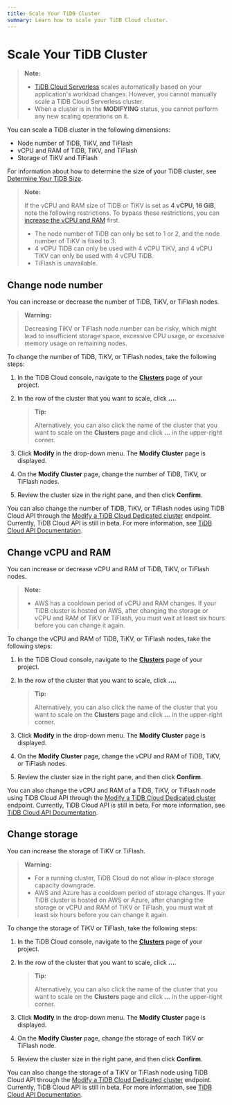 ```yaml
---
title: Scale Your TiDB Cluster
summary: Learn how to scale your TiDB Cloud cluster.
---
```


# Scale Your TiDB Cluster

> **Note:**
>
> - [TiDB Cloud Serverless](/tidb-cloud/select-cluster-tier.md#tidb-cloud-serverless) scales automatically based on your application's workload changes. However, you cannot manually scale a TiDB Cloud Serverless cluster.
> - When a cluster is in the **MODIFYING** status, you cannot perform any new scaling operations on it.

You can scale a TiDB cluster in the following dimensions:

- Node number of TiDB, TiKV, and TiFlash
- vCPU and RAM of TiDB, TiKV, and TiFlash
- Storage of TiKV and TiFlash

For information about how to determine the size of your TiDB cluster, see [Determine Your TiDB Size](/tidb-cloud/size-your-cluster.md).

> **Note:**
>
> If the vCPU and RAM size of TiDB or TiKV is set as **4 vCPU, 16 GiB**, note the following restrictions. To bypass these restrictions, you can [increase the vCPU and RAM](#change-vcpu-and-ram) first.
>
> - The node number of TiDB can only be set to 1 or 2, and the node number of TiKV is fixed to 3.
> - 4 vCPU TiDB can only be used with 4 vCPU TiKV, and 4 vCPU TiKV can only be used with 4 vCPU TiDB.
> - TiFlash is unavailable.

## Change node number

You can increase or decrease the number of TiDB, TiKV, or TiFlash nodes.

> **Warning:**
>
> Decreasing TiKV or TiFlash node number can be risky, which might lead to insufficient storage space, excessive CPU usage, or excessive memory usage on remaining nodes.

To change the number of TiDB, TiKV, or TiFlash nodes, take the following steps:

1. In the TiDB Cloud console, navigate to the [**Clusters**](https://tidbcloud.com/console/clusters) page of your project.
2. In the row of the cluster that you want to scale, click **...**.

    > **Tip:**
    >
    > Alternatively, you can also click the name of the cluster that you want to scale on the **Clusters** page and click **...** in the upper-right corner.

3. Click **Modify** in the drop-down menu. The **Modify Cluster** page is displayed.
4. On the **Modify Cluster** page, change the number of TiDB, TiKV, or TiFlash nodes.
5. Review the cluster size in the right pane, and then click **Confirm**.

You can also change the number of TiDB, TiKV, or TiFlash nodes using TiDB Cloud API through the [Modify a TiDB Cloud Dedicated cluster](https://docs.pingcap.com/tidbcloud/api/v1beta#tag/Cluster/operation/UpdateCluster) endpoint. Currently, TiDB Cloud API is still in beta. For more information, see [TiDB Cloud API Documentation](https://docs.pingcap.com/tidbcloud/api/v1beta).

## Change vCPU and RAM

You can increase or decrease vCPU and RAM of TiDB, TiKV, or TiFlash nodes.

> **Note:**
>
> - AWS has a cooldown period of vCPU and RAM changes. If your TiDB cluster is hosted on AWS, after changing the storage or vCPU and RAM of TiKV or TiFlash, you must wait at least six hours before you can change it again.

To change the vCPU and RAM of TiDB, TiKV, or TiFlash nodes, take the following steps:

1. In the TiDB Cloud console, navigate to the [**Clusters**](https://tidbcloud.com/console/clusters) page of your project.
2. In the row of the cluster that you want to scale, click **...**.

    > **Tip:**
    >
    > Alternatively, you can also click the name of the cluster that you want to scale on the **Clusters** page and click **...** in the upper-right corner.

3. Click **Modify** in the drop-down menu. The **Modify Cluster** page is displayed.
4. On the **Modify Cluster** page, change the vCPU and RAM of TiDB, TiKV, or TiFlash nodes.
5. Review the cluster size in the right pane, and then click **Confirm**.

You can also change the vCPU and RAM of a TiDB, TiKV, or TiFlash node using TiDB Cloud API through the [Modify a TiDB Cloud Dedicated cluster](https://docs.pingcap.com/tidbcloud/api/v1beta#tag/Cluster/operation/UpdateCluster) endpoint. Currently, TiDB Cloud API is still in beta. For more information, see [TiDB Cloud API Documentation](https://docs.pingcap.com/tidbcloud/api/v1beta).

## Change storage

You can increase the storage of TiKV or TiFlash.

> **Warning:**
>
> - For a running cluster, TiDB Cloud do not allow in-place storage capacity downgrade.
> - AWS and Azure has a cooldown period of storage changes. If your TiDB cluster is hosted on AWS or Azure, after changing the storage or vCPU and RAM of TiKV or TiFlash, you must wait at least six hours before you can change it again.

To change the storage of TiKV or TiFlash, take the following steps:

1. In the TiDB Cloud console, navigate to the [**Clusters**](https://tidbcloud.com/console/clusters) page of your project.
2. In the row of the cluster that you want to scale, click **...**.

    > **Tip:**
    >
    > Alternatively, you can also click the name of the cluster that you want to scale on the **Clusters** page and click **...** in the upper-right corner.

3. Click **Modify** in the drop-down menu. The **Modify Cluster** page is displayed.
4. On the **Modify Cluster** page, change the storage of each TiKV or TiFlash node.
5. Review the cluster size in the right pane, and then click **Confirm**.

You can also change the storage of a TiKV or TiFlash node using TiDB Cloud API through the [Modify a TiDB Cloud Dedicated cluster](https://docs.pingcap.com/tidbcloud/api/v1beta#tag/Cluster/operation/UpdateCluster) endpoint. Currently, TiDB Cloud API is still in beta. For more information, see [TiDB Cloud API Documentation](https://docs.pingcap.com/tidbcloud/api/v1beta).
